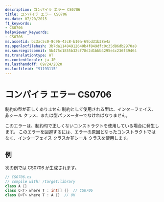 ```yaml
---
description: コンパイラ エラー CS0706
title: コンパイラ エラー CS0706
ms.date: 07/20/2015
f1_keywords:
- CS0706
helpviewer_keywords:
- CS0706
ms.assetid: bc3ac5c0-8c96-43c8-b10a-69bd31b38e4a
ms.openlocfilehash: 3b7da11484912640b4f849dfc0c35d86db2970a8
ms.sourcegitcommit: 5b475c1855b32cf78d2d1bbb4295e4c236f39464
ms.translationtype: HT
ms.contentlocale: ja-JP
ms.lasthandoff: 09/24/2020
ms.locfileid: "91193115"
---
```

# <a name="compiler-error-cs0706"></a>コンパイラ エラー CS0706

制約の型が正しくありません 制約として使用される型は、インターフェイス、非シール クラス、または型パラメーターでなければなりません。  
  
 このエラーは、制約句で正しくないコンストラクトを使用している場合に発生します。 このエラーを回避するには、エラーの原因となったコンストラクトではなく、インターフェイス クラスか非シール クラスを使用します。  
  
## <a name="example"></a>例  

 次の例では CS0706 が生成されます。  
  
```csharp  
// CS0706.cs  
// compile with: /target:library  
class A {}  
class C<T> where T : int[] {}  // CS0706  
class D<T> where T : A {}  // OK  
```
